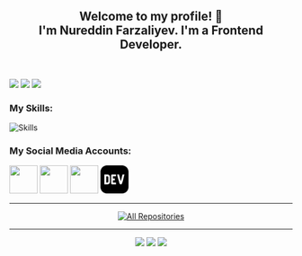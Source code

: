 
<h2 align=center>Welcome to my profile! 👋 <br>
I'm Nureddin Farzaliyev.
I'm a Frontend Developer.</h2> <br>

<!--
[![spotify-github-profile](https://spotify-github-profile.kittinanx.com/api/view?uid=jdsq5klup3g4vy87uct3xfa6i&cover_image=true&theme=natemoo-re&show_offline=false&background_color=121212&interchange=true&bar_color=53b14f&bar_color_cover=true)](https://spotify-github-profile.kittinanx.com/api/view?uid=jdsq5klup3g4vy87uct3xfa6i&redirect=true) <br>
-->
[![](https://visitcount.itsvg.in/api?id=nureddinfarzaliyev&label=Profile%20Views&color=1&icon=5&pretty=false)](https://visitcount.itsvg.in)
![](https://www.codewars.com/users/NureddinFarzaliyev/badges/micro)
![](https://user-badge.committers.top/azerbaijan/NureddinFarzaliyev.svg)

### My Skills: <br>
<!--
<img src="https://github.com/tandpfun/skill-icons/blob/main/icons/Python-Dark.svg" height="50" width="50"/> <img src="https://github.com/tandpfun/skill-icons/blob/main/icons/HTML.svg" height="50" width="50"/> <img src="https://github.com/tandpfun/skill-icons/blob/main/icons/CSS.svg" height="50" width="50"/> <img src="https://github.com/tandpfun/skill-icons/blob/main/icons/Bootstrap.svg" height="50" width="50"/> <img src="https://github.com/tandpfun/skill-icons/blob/main/icons/TailwindCSS-Dark.svg" height="50" width="50"/> <img src="https://github.com/tandpfun/skill-icons/blob/main/icons/Figma-Dark.svg" height="50" width="50"/> <img src="https://github.com/tandpfun/skill-icons/blob/main/icons/Git.svg" height="50" width="50"/> <img src="https://github.com/tandpfun/skill-icons/blob/main/icons/JavaScript.svg" height="50" width="50"/> <img src="https://github.com/tandpfun/skill-icons/blob/main/icons/TypeScript.svg" height="50" width="50"/>  <img src="https://github.com/tandpfun/skill-icons/blob/main/icons/Vite-Dark.svg" height="50" width="50"/> <img src="https://github.com/tandpfun/skill-icons/blob/main/icons/React-Dark.svg" height="50" width="50"/> <img src="https://github.com/tandpfun/skill-icons/blob/main/icons/NodeJS-Dark.svg" height="50" width="50"/> <img src="https://github.com/tandpfun/skill-icons/blob/main/icons/MongoDB.svg" height="50" width="50" /> <img src="https://github.com/tandpfun/skill-icons/blob/main/icons/ExpressJS-Dark.svg" height="50" width="50" />
-->
<!--
[![My Skills](https://skillicons.dev/icons?i=python,linux,html,css,bootstrap,tailwindcss,figma,git,javascript,typescript,vite,react,nodejs,mongodb,expressjs)](https://skillicons.dev)
-->
![Skills](https://skills-icons.vercel.app/api/icons?i=python,linux,html,css,bootstrap,tailwindcss,figma,git,javascript,typescript,vite,jwt,react,nodejs,mongodb,expressjs)

### My Social Media Accounts:
<a href="https://www.instagram.com/nureddinfarzaliyev/"><img src="https://github.com/ixrzr/skills-icons/blob/main/icons/instagram.svg" height="50" width="50"/></a> <a href="https://www.linkedin.com/in/nureddin-farzaliyev-4a05b6254/"><img src="https://github.com/ixrzr/skills-icons/blob/main/icons/linkedin.svg" height="50" width="50"/></a> <a href="https://github.com/nureddinfarzaliyev"><img src="https://github.com/ixrzr/skills-icons/blob/main/icons/github.svg" height="50" width="50"/></a> <a href="https://dev.to/nureddinfarzaliyev"><img src="https://github.com/tandpfun/skill-icons/blob/main/icons/DevTo-Dark.svg" height="50" width="50"/></a>

****

<p align=center>
  <a href="https://github.com/nureddinfarzaliyev?tab=repositories&sort=stargazers"><img alt="All Repositories" title="All Repositories" src="https://custom-icon-badges.demolab.com/badge/-Click%20Here%20For%20All%20My%20Repos-1F222E?style=for-the-badge&logoColor=white&logo=repo"/></a>
</p>

****
  
<div align=center>
  <img src = "https://github-readme-streak-stats.herokuapp.com/?user=nureddinfarzaliyev&theme=react&hide_border=true" height = 250>
  <img src = "https://github-readme-stats.vercel.app/api?username=nureddinfarzaliyev&theme=react&show_icons=true&hide_border=true&count_private=true&hide_rank=true&include_all_commits=true" height = 200>
  <img src = "https://github-readme-stats.vercel.app/api/top-langs/?username=nureddinfarzaliyev&theme=react&show_icons=true&hide_border=true&layout=compact" height = 200>
</div>
